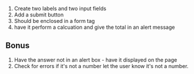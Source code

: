 1. Create two labels and two input fields
1. Add a submit button
1. Should be enclosed in a form tag
1. have it perform a calcuation and give the total in an alert message

## Bonus

1. Have the answer not in an alert box - have it displayed on the page
1. Check for errors if it's not a number let the user know it's not a number.
